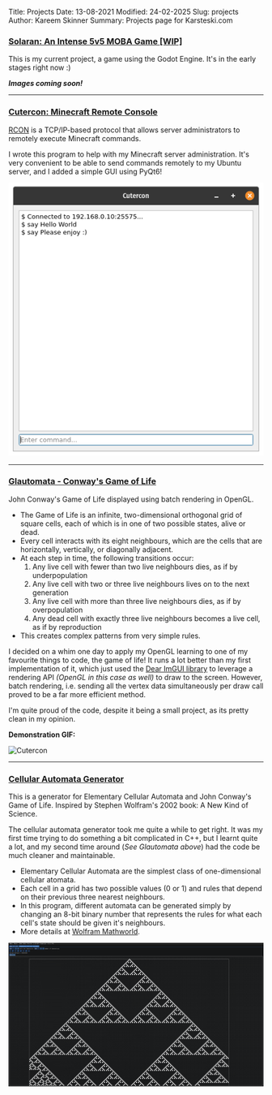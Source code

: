Title: Projects
Date: 13-08-2021
Modified: 24-02-2025
Slug: projects
Author: Kareem Skinner
Summary: Projects page for Karsteski.com

### [**Solaran: An Intense 5v5 MOBA Game [WIP]**](https://github.com/Karsteski/karsteski.github.io)
This is my current project, a game using the Godot Engine. It's in the early stages right now :)

***Images coming soon!***

-----------------------------------------------------------------------------

### [**Cutercon: Minecraft Remote Console**](https://github.com/Karsteski/Cutercon)

[RCON](https://wiki.vg/RCON) is a TCP/IP-based protocol that allows server administrators to remotely execute Minecraft commands.

I wrote this program to help with my Minecraft server administration. It's very convenient to be able to send commands remotely to my Ubuntu server, and I added a simple GUI using PyQt6!

![Cutercon]({projects.md}/../../images/projects/cutercon/cutercon-gui.png)

-----------------------------------------------------------------------------

### [**Glautomata - Conway's Game of Life**](https://github.com/Karsteski/Glautomata)

John Conway's Game of Life displayed using batch rendering in OpenGL.

- The Game of Life is an infinite, two-dimensional orthogonal grid of square cells, each of which is in one of two possible states, alive or dead.
- Every cell interacts with its eight neighbours, which are the cells that are horizontally, vertically, or diagonally adjacent.
- At each step in time, the following transitions occur:
  1. Any live cell with fewer than two live neighbours dies, as if by underpopulation
  2. Any live cell with two or three live neighbours lives on to the next generation
  3. Any live cell with more than three live neighbours dies, as if by overpopulation
  4. Any dead cell with exactly three live neighbours becomes a live cell, as if by reproduction
- This creates complex patterns from very simple rules.

I decided on a whim one day to apply my OpenGL learning to one of my favourite things to code, the game of life! It runs a lot better than my first implementation of it, which just used the [Dear ImGUI library](https://github.com/ocornut/imgui) to leverage a rendering API *(OpenGL in this case as well)* to draw to the screen. However, batch rendering, i.e. sending all the vertex data simultaneously per draw call proved to be a far more efficient method.

I'm quite proud of the code, despite it being a small project, as its pretty clean in my opinion.

**Demonstration GIF:**

![Cutercon]({projects.md}/../../images/projects/glautomata/glautomata-video.gif)

-----------------------------------------------------------------------------

### [**Cellular Automata Generator**](https://github.com/Karsteski/The_Cellular_Automata)

This is a generator for Elementary Cellular Automata and John Conway's Game of Life. Inspired by Stephen Wolfram's 2002 book: A New Kind of Science.

The cellular automata generator took me quite a while to get right. It was my first time trying to do something a bit complicated in C++, but I learnt quite a lot, and my second time around (*See Glautomata above*) had the code be much cleaner and maintainable.

- Elementary Cellular Automata are the simplest class of one-dimensional cellular atomata.
- Each cell in a grid has two possible values (0 or 1) and rules that depend on their previous three nearest neighbours.
- In this program, different automata can be generated simply by changing an 8-bit binary number that represents the rules for what each cell's state should be given it's neighbours.
- More details at [Wolfram Mathworld](https://mathworld.wolfram.com/ElementaryCellularAutomaton.html).

![**Elementary Cellular Automata: Rule 90**]({projects.md}/../../images/projects/the-cellular-automata/elementary-automata.png)
